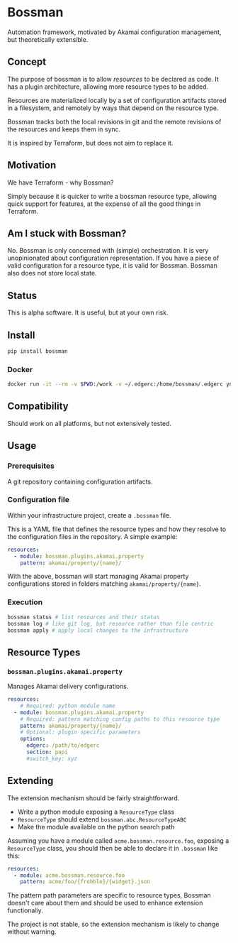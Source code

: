 # Bossman

Automation framework, motivated by Akamai configuration management, but theoretically extensible.

## Concept

The purpose of bossman is to allow _resources_ to be declared as code. It has a plugin architecture,
allowing more resource types to be added.

Resources are materialized locally by a set of configuration artifacts stored in a filesystem, and
remotely by ways that depend on the resource type.

Bossman tracks both the local revisions in git and the remote revisions of the resources and keeps
them in sync.

It is inspired by Terraform, but does not aim to replace it.

## Motivation

We have Terraform - why Bossman?

Simply because it is quicker to write a bossman resource type, allowing quick support for features,
at the expense of all the good things in Terraform.

## Am I stuck with Bossman?

No. Bossman is only concerned with (simple) orchestration. It is very unopinionated about configuration
representation. If you have a piece of valid configuration for a resource type, it is valid
for Bossman. Bossman also does not store local state.

## Status

This is alpha software. It is useful, but at your own risk.

## Install

```bash
pip install bossman
```

### Docker

```bash
docker run -it --rm -v $PWD:/work -v ~/.edgerc:/home/bossman/.edgerc ynohat/bossman
```

## Compatibility

Should work on all platforms, but not extensively tested.

## Usage

### Prerequisites

A git repository containing configuration artifacts.

### Configuration file

Within your infrastructure project, create a `.bossman` file.

This is a YAML file that defines the resource types and how they resolve
to the configuration files in the repository. A simple example:

```yaml
resources:
  - module: bossman.plugins.akamai.property
    pattern: akamai/property/{name}/
```

With the above, bossman will start managing Akamai property configurations stored
in folders matching `akamai/property/{name}`.

### Execution

```bash
bossman status # list resources and their status
bossman log # like git log, but resource rather than file centric
bossman apply # apply local changes to the infrastructure
```

## Resource Types

### `bossman.plugins.akamai.property`

Manages Akamai delivery configurations.

```yaml
resources:
    # Required: python module name
  - module: bossman.plugins.akamai.property
    # Required: pattern matching config paths to this resource type
    pattern: akamai/property/{name}/
    # Optional: plugin specific parameters
    options:
      edgerc: /path/to/edgerc
      section: papi
      #switch_key: xyz
```

## Extending

The extension mechanism should be fairly straightforward.

* Write a python module exposing a `ResourceType` class
* `ResourceType` should extend `bossman.abc.ResourceTypeABC`
* Make the module available on the python search path

Assuming you have a module called `acme.bossman.resource.foo`,
exposing a `ResourceType` class, you should then be able
to declare it in `.bossman` like this:

```yaml
resources:
  - module: acme.bossman.resource.foo
    pattern: acme/foo/{frobble}/{widget}.json
```

The pattern path parameters are specific to resource types,
Bossman doesn't care about them and should be used to enhance
extension functionaliy.

The project is not stable, so the extension mechanism is likely
to change without warning.

